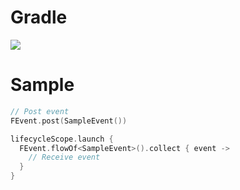 # Gradle

[![](https://jitpack.io/v/zj565061763/event.svg)](https://jitpack.io/#zj565061763/event)

# Sample

```kotlin
// Post event
FEvent.post(SampleEvent())
```

```kotlin
lifecycleScope.launch {
  FEvent.flowOf<SampleEvent>().collect { event ->
    // Receive event
  }
}
```